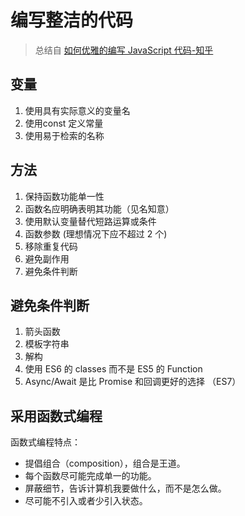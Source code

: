 # 编写整洁的代码

> 总结自 <a href="https://zhuanlan.zhihu.com/p/28910636">如何优雅的编写 JavaScript 代码-知乎</a>

## 变量

1. 使用具有实际意义的变量名
2. 使用const 定义常量
3. 使用易于检索的名称

## 方法

1. 保持函数功能单一性
2. 函数名应明确表明其功能（见名知意）
3. 使用默认变量替代短路运算或条件
4. 函数参数 (理想情况下应不超过 2 个)
5. 移除重复代码
6. 避免副作用
7. 避免条件判断

## 避免条件判断

1. 箭头函数
2. 模板字符串
3. 解构
4. 使用 ES6 的 classes 而不是 ES5 的 Function
5. Async/Await 是比 Promise 和回调更好的选择 （ES7）

## 采用函数式编程

函数式编程特点：

- 提倡组合（composition），组合是王道。
- 每个函数尽可能完成单一的功能。
- 屏蔽细节，告诉计算机我要做什么，而不是怎么做。
- 尽可能不引入或者少引入状态。